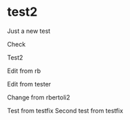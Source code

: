 # test2
Just a new test


Check

Test2


Edit from rb



Edit from tester

Change from rbertoli2

Test from testfix
Second test from testfix


